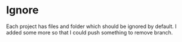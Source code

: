 # Ignore

Each project has files and folder which should be ignored by default. I added some more so that I could push something to remove branch. 